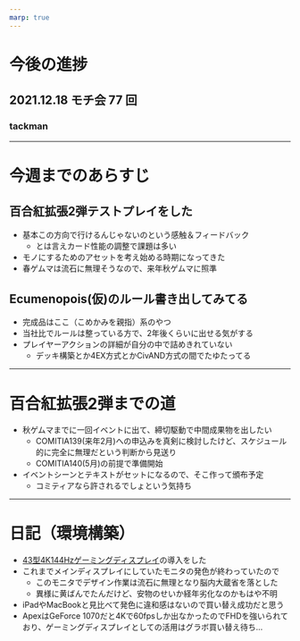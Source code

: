 ```yaml
---
marp: true
---
```


# 今後の進捗

## 2021.12.18 モチ会 77 回

### tackman

---

# 今週までのあらすじ

## 百合紅拡張2弾テストプレイをした

- 基本この方向で行けるんじゃないのという感触＆フィードバック
  - とは言えカード性能の調整で課題は多い
- モノにするためのアセットを考え始める時期になってきた
- 春ゲムマは流石に無理そうなので、来年秋ゲムマに照準

## Ecumenopois(仮)のルール書き出してみてる

- 完成品はここ（こめかみを親指）系のやつ
- 当社比でルールは整っている方で、2年後くらいに出せる気がする
- プレイヤーアクションの詳細が自分の中で詰めきれていない
  - デッキ構築とか4EX方式とかCivAND方式の間でたゆたってる

---

# 百合紅拡張2弾までの道

- 秋ゲムマまでに一回イベントに出て、締切駆動で中間成果物を出したい
  - COMITIA139(来年2月)への申込みを真剣に検討したけど、スケジュール的に完全に無理だという判断から見送り
  - COMITIA140(5月)の前提で準備開始
- イベントシーンとテキストがセットになるので、そこ作って頒布予定
  - コミティアなら許されるでしょという気持ち

---

# 日記（環境構築）

- [43型4K144Hzゲーミングディスプレイ](https://www.gigabyte.com/Monitor/AORUS-FV43U#kf)の導入をした
- これまでメインディスプレイにしていたモニタの発色が終わっていたので
  - このモニタでデザイン作業は流石に無理となり脳内大蔵省を落とした
  - 異様に黄ばんでたんだけど、安物のせいか経年劣化なのかもはや不明
- iPadやMacBookと見比べて発色に違和感はないので買い替え成功だと思う
- ApexはGeForce 1070だと4Kで60fpsしか出なかったのでFHDを強いられており、ゲーミングディスプレイとしての活用はグラボ買い替え待ち…